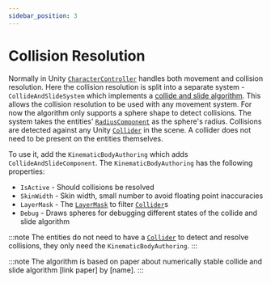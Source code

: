 ```yaml
---
sidebar_position: 3
---
```


# Collision Resolution

Normally in Unity [`CharacterController`](https://docs.unity3d.com/ScriptReference/CharacterController.html) handles both movement and collision resolution. Here the collision resolution is split into a separate system - `CollideAndSlideSystem` which implements a [collide and slide algorithm](https://www.youtube.com/watch?v=YR6Q7dUz2uk). This allows the collision resolution to be used with any movement system. For now the algorithm only supports a sphere shape to detect collisions. The system takes the entities' [`RadiusComponent`](/docs/documentation-core/base-system/steering-entity) as the sphere's radius. Collisions are detected against any Unity [`Collider`](https://docs.unity3d.com/ScriptReference/Collider.html) in the scene. A collider does not need to be present on the entities themselves. 

To use it, add the `KinematicBodyAuthoring` which adds `CollideAndSlideComponent`. The `KinematicBodyAuthoring` has the following properties:

- `IsActive` - Should collisions be resolved
- `SkinWidth` - Skin width, small number to avoid floating point inaccuracies
- `LayerMask` - The [`LayerMask`](https://docs.unity3d.com/ScriptReference/LayerMask.html) to filter [`Collider`](https://docs.unity3d.com/ScriptReference/Collider.html)s
- `Debug` - Draws spheres for debugging different states of the collide and slide algorithm

:::note
The entities do not need to have a [`Collider`](https://docs.unity3d.com/ScriptReference/Collider.html) to detect and resolve collisions, they only need the `KinematicBodyAuthoring`.
:::

:::note 
The algorithm is based on paper about numerically stable collide and slide algorithm [link paper] by [name].
:::